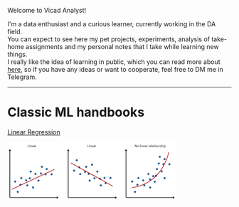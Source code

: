 Welcome to Vicad Analyst!

I'm a data enthusiast and a curious learner, currently working in the DA field. <br>
You can expect to see here my pet projects, experiments, analysis of take-home assignments and my personal notes that I take while learning new things. <br>
I really like the idea of learning in public, which you can read more about [here](https://www.swyx.io/learn-in-public), so if you have any ideas or want to cooperate, feel free to DM me in Telegram.

___

# Classic ML handbooks

[Linear Regression](https://github.com/VicadAnalyst/homepage/blob/4d03b30f2e29ca785bbe2788bcc47da6ebb74155/classic_ml_handbooks/LinearRegression_Handbook.ipynb) <p>
<img src="files/img/linear_regression_img3.png?raw=true"/>




